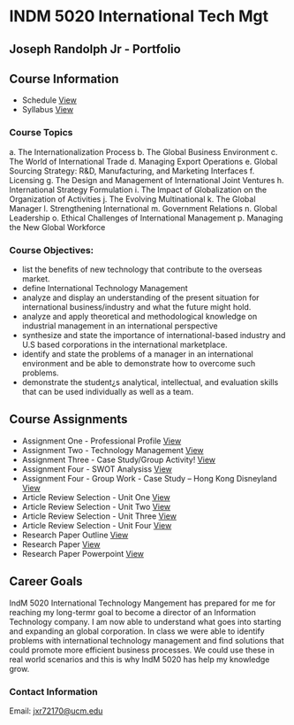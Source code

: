 # INDM 5020 International Tech Mgt

## Joseph Randolph Jr -  Portfolio

## Course Information

* Schedule [View](https://github.com/joeyrandie/IndM5020_International_Tech_Mgt/raw/master/5020c30382ScheduleSu17.pdf)
* Syllabus [View](https://github.com/joeyrandie/IndM5020_International_Tech_Mgt/raw/master/INDM5020%20SyllabusSu17.pdf)

### Course Topics

a. The Internationalization Process
b. The Global Business Environment
c. The World of International Trade
d. Managing Export Operations
e. Global Sourcing Strategy: R&D, Manufacturing, and Marketing Interfaces
f. Licensing
g. The Design and Management of International Joint Ventures
h. International Strategy Formulation
i. The Impact of Globalization on the Organization of Activities
j. The Evolving Multinational
k. The Global Manager
l. Strengthening International
m. Government Relations
n. Global Leadership
o. Ethical Challenges of International Management
p. Managing the New Global Workforce


### Course Objectives:

 * list the benefits of new technology that contribute to the overseas market.
 * define International Technology Management
 * analyze and display an understanding of the present situation for international business/industry and what the future might hold.
 * analyze and apply theoretical and methodological knowledge on industrial management in an international perspective
 * synthesize and state the importance of international-based industry and U.S based corporations in the international marketplace.
 * identify and state the problems of a manager in an international environment and be able to demonstrate how to overcome such problems.
 * demonstrate the student¿s analytical, intellectual, and evaluation skills that can be used individually as well as a team.


## Course Assignments

  - Assignment One - Professional Profile [View](https://github.com/joeyrandie/IndM5020_International_Tech_Mgt/blob/master/Joseph%20Randolph%20Jr%20-%20Professional%20Profile.docx?raw=true)
  - Assignment Two - Technology Management [View](https://github.com/joeyrandie/IndM5020_International_Tech_Mgt/blob/master/Joseph%20Randolph%20Jr%20-%20Assignment%202%20-%20Technology%20Management.docx?raw=true)
  - Assignment Three - Case Study/Group Activity! [View](https://github.com/joeyrandie/IndM5020_International_Tech_Mgt/blob/master/Joseph%20Randolph%20-%20Assignment%203.docx?raw=true)
  - Assignment Four - SWOT Analysiss [View](https://github.com/joeyrandie/IndM5020_International_Tech_Mgt/blob/master/Joseph%20Randolph%20-%20Assignment%204%20SWOT%20Analysis.docx?raw=true)
  - Assignment Four - Group Work - Case Study – Hong Kong Disneyland [View](https://github.com/joeyrandie/IndM5020_International_Tech_Mgt/blob/master/Stockholm%20Group%20Paper.docx?raw=true)
  - Article Review Selection - Unit One [View](https://github.com/joeyrandie/IndM5020_International_Tech_Mgt/blob/master/Joseph%20Randolph%20Jr%20-%20Article%20One%20Review.docx?raw=true)
  - Article Review Selection - Unit Two [View](https://github.com/joeyrandie/IndM5020_International_Tech_Mgt/blob/master/Joseph%20Randolph%20-%20Article%20Two%20Review.docx?raw=true)
  - Article Review Selection - Unit Three [View](https://github.com/joeyrandie/IndM5020_International_Tech_Mgt/blob/master/Joseph%20Randolph%20Jr%20-%20Article%203%20Review.docx?raw=true)
  - Article Review Selection - Unit Four [View](https://github.com/joeyrandie/IndM5020_International_Tech_Mgt/blob/master/Joseph%20Randolph%20Jr%20-%20Article%20Four%20Review.docx?raw=true)
  - Research Paper Outline [View]()
  - Research Paper [View]()
  - Research Paper Powerpoint [View](https://github.com/joeyrandie/IndM5020_International_Tech_Mgt/blob/master/Term%20Paper%20Presentation.pptx?raw=true)
    
## Career Goals

IndM 5020 International Technology Mangement has prepared for me for reaching my long-termr goal to become a director
of an Information Technology company. I am now able to understand what goes into starting and expanding an global corporation. In 
class we were able to identify problems with international technology management and find solutions that could promote more 
efficient business processes. We could use these in real world scenarios and this is why IndM 5020 has help my knowledge grow. 


### Contact Information
Email: jxr72170@ucm.edu
